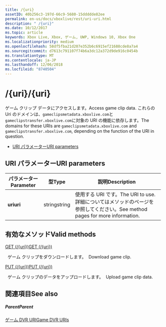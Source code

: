 ```yaml
---
title: /{uri}
assetID: 40b256c3-197d-66c9-5680-15ddddde82ee
permalink: en-us/docs/xboxlive/rest/uri-uri.html
description: " /{uri}"
ms.date: 10/12/2017
ms.topic: article
keywords: Xbox Live, Xbox, ゲーム, UWP, Windows 10, Xbox One
ms.localizationpriority: medium
ms.openlocfilehash: 58df5fba21d207e352b6c6915ef21688cde8a7a4
ms.sourcegitcommit: d7613c791107f74b6a3dc12a372d9de916c0454b
ms.translationtype: MT
ms.contentlocale: ja-JP
ms.lasthandoff: 12/06/2018
ms.locfileid: "8740504"
---
```

# <a name="uri"></a><span data-ttu-id="c6767-104">/{uri}</span><span class="sxs-lookup"><span data-stu-id="c6767-104">/{uri}</span></span>
<span data-ttu-id="c6767-105">ゲーム クリップ データにアクセスします。</span><span class="sxs-lookup"><span data-stu-id="c6767-105">Access game clip data.</span></span> <span data-ttu-id="c6767-106">これらの Uri のドメインは、`gameclipsmetadata.xboxlive.com`と`gameclipstransfer.xboxlive.com`に対象の URI の機能に依存します。</span><span class="sxs-lookup"><span data-stu-id="c6767-106">The domains for these URIs are `gameclipsmetadata.xboxlive.com` and `gameclipstransfer.xboxlive.com`, depending on the function of the URI in question.</span></span>
 
  * [<span data-ttu-id="c6767-107">URI パラメーター</span><span class="sxs-lookup"><span data-stu-id="c6767-107">URI parameters</span></span>](#ID4EX)
 
<a id="ID4EX"></a>

 
## <a name="uri-parameters"></a><span data-ttu-id="c6767-108">URI パラメーター</span><span class="sxs-lookup"><span data-stu-id="c6767-108">URI parameters</span></span>
 
| <span data-ttu-id="c6767-109">パラメーター</span><span class="sxs-lookup"><span data-stu-id="c6767-109">Parameter</span></span>| <span data-ttu-id="c6767-110">型</span><span class="sxs-lookup"><span data-stu-id="c6767-110">Type</span></span>| <span data-ttu-id="c6767-111">説明</span><span class="sxs-lookup"><span data-stu-id="c6767-111">Description</span></span>| 
| --- | --- | --- | 
| <b><span data-ttu-id="c6767-112">uri</span><span class="sxs-lookup"><span data-stu-id="c6767-112">uri</span></span></b>| <span data-ttu-id="c6767-113">string</span><span class="sxs-lookup"><span data-stu-id="c6767-113">string</span></span>| <span data-ttu-id="c6767-114">使用する URI です。</span><span class="sxs-lookup"><span data-stu-id="c6767-114">The URI to use.</span></span> <span data-ttu-id="c6767-115">詳細についてはメソッドのページを参照してください。</span><span class="sxs-lookup"><span data-stu-id="c6767-115">See method pages for more information.</span></span>| 
  
<a id="ID4ETB"></a>

 
## <a name="valid-methods"></a><span data-ttu-id="c6767-116">有効なメソッド</span><span class="sxs-lookup"><span data-stu-id="c6767-116">Valid methods</span></span>

[<span data-ttu-id="c6767-117">GET (/{uri})</span><span class="sxs-lookup"><span data-stu-id="c6767-117">GET (/{uri})</span></span>](uri-uriget.md)

<span data-ttu-id="c6767-118">&nbsp;&nbsp;ゲーム クリップをダウンロードします。</span><span class="sxs-lookup"><span data-stu-id="c6767-118">&nbsp;&nbsp;Download game clip.</span></span>

[<span data-ttu-id="c6767-119">PUT (/{uri})</span><span class="sxs-lookup"><span data-stu-id="c6767-119">PUT (/{uri})</span></span>](uri-uriput.md)

<span data-ttu-id="c6767-120">&nbsp;&nbsp;ゲーム クリップのデータをアップロードします。</span><span class="sxs-lookup"><span data-stu-id="c6767-120">&nbsp;&nbsp;Upload game clip data.</span></span>
 
<a id="ID4EAC"></a>

 
## <a name="see-also"></a><span data-ttu-id="c6767-121">関連項目</span><span class="sxs-lookup"><span data-stu-id="c6767-121">See also</span></span>
 
<a id="ID4ECC"></a>

 
##### <a name="parent"></a><span data-ttu-id="c6767-122">Parent</span><span class="sxs-lookup"><span data-stu-id="c6767-122">Parent</span></span> 

[<span data-ttu-id="c6767-123">ゲーム DVR URI</span><span class="sxs-lookup"><span data-stu-id="c6767-123">Game DVR URIs</span></span>](atoc-reference-dvr.md)

   